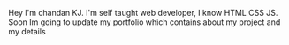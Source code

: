 Hey I'm chandan KJ. I'm self taught web developer, I know HTML CSS JS.
Soon Im going to update my portfolio which contains about my project and my details